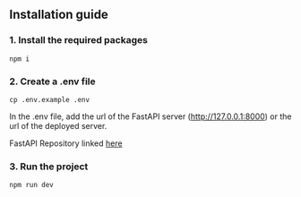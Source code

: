 ## Installation guide

### 1. Install the required packages

```npm i```

### 2. Create a .env file

```cp .env.example .env```

In the .env file, add the url of the FastAPI server
(http://127.0.0.1:8000) or the url of the deployed server.

FastAPI Repository linked <a href='https://github.com/rv602/software-inventory-api'>here</a>

### 3. Run the project

```npm run dev```